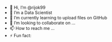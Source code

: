 - 👋 Hi, I’m @rijok99
- 👀 I’m a Data Scientist 
- 🌱 I’m currently learning to upload files on GitHub
- 💞️ I’m looking to collaborate on ...
- 📫 How to reach me ...
- ⚡ Fun fact: 

<!---
rijok99/rijok99 is a ✨ special ✨ repository because its `README.md` (this file) appears on your GitHub profile.
You can click the Preview link to take a look at your changes.
--->
